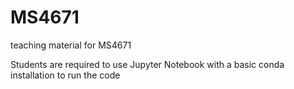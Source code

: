 # MS4671
teaching material for MS4671


Students are required to use Jupyter Notebook with a basic conda installation to run the code

